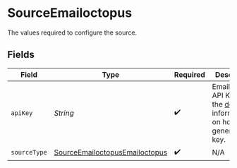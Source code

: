 # SourceEmailoctopus

The values required to configure the source.


## Fields

| Field                                                                                                                                                                     | Type                                                                                                                                                                      | Required                                                                                                                                                                  | Description                                                                                                                                                               |
| ------------------------------------------------------------------------------------------------------------------------------------------------------------------------- | ------------------------------------------------------------------------------------------------------------------------------------------------------------------------- | ------------------------------------------------------------------------------------------------------------------------------------------------------------------------- | ------------------------------------------------------------------------------------------------------------------------------------------------------------------------- |
| `apiKey`                                                                                                                                                                  | *String*                                                                                                                                                                  | :heavy_check_mark:                                                                                                                                                        | EmailOctopus API Key. See the <a href="https://help.emailoctopus.com/article/165-how-to-create-and-delete-api-keys">docs</a> for information on how to generate this key. |
| `sourceType`                                                                                                                                                              | [SourceEmailoctopusEmailoctopus](../../models/shared/SourceEmailoctopusEmailoctopus.md)                                                                                   | :heavy_check_mark:                                                                                                                                                        | N/A                                                                                                                                                                       |